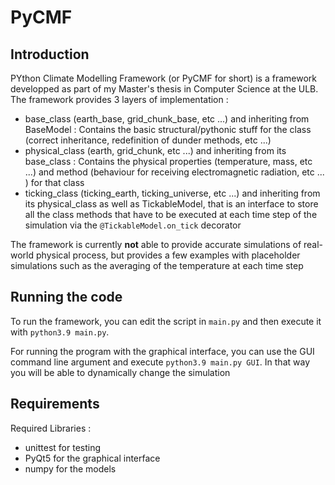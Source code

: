 # PyCMF

## Introduction

PYthon Climate Modelling Framework (or PyCMF for short) is a framework developped as part of my Master's thesis in Computer Science at
the ULB. The framework provides 3 layers of implementation :

- base_class (earth_base, grid_chunk_base, etc ...) and inheriting from BaseModel : Contains the basic
  structural/pythonic stuff for the class (correct inheritance, redefinition of dunder methods, etc ...)
- physical_class (earth, grid_chunk, etc ...) and inheriting from its base_class : Contains the physical properties (temperature, mass, etc ...) and
  method (behaviour for receiving electromagnetic radiation, etc ... ) for that class 
- ticking_class (ticking_earth, ticking_universe, etc ...) and inheriting from its physical_class as well as
  TickableModel, that is an interface to store all the class methods that have to be executed at each time step of the
  simulation via the `@TickableModel.on_tick` decorator

The framework is currently **not** able to provide accurate simulations of real-world physical process, but provides a
few examples with placeholder simulations such as the averaging of the temperature at each time step

## Running the code

To run the framework, you can edit the script in `main.py` and then execute it with `python3.9 main.py`.

For running the program with the graphical interface, you can use the GUI command line argument and
execute `python3.9 main.py GUI`. In that way you will be able to dynamically change the simulation

## Requirements

Required Libraries :

- unittest for testing
- PyQt5 for the graphical interface
- numpy for the models
